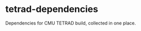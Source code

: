 tetrad-dependencies
===================

Dependencies for CMU TETRAD build, collected in one place.
